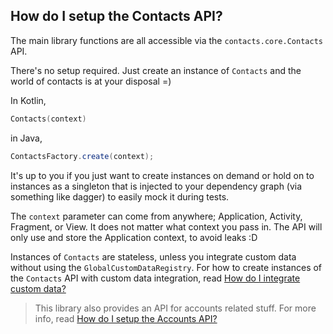 ## How do I setup the Contacts API?

The main library functions are all accessible via the `contacts.core.Contacts` API.

There's no setup required. Just create an instance of `Contacts` and the world of contacts is at
your disposal =)

In Kotlin,

```kotlin
Contacts(context)
```

in Java,

```java
ContactsFactory.create(context);
```

It's up to you if you just want to create instances on demand or hold on to instances as a singleton
that is injected to your dependency graph (via something like dagger) to easily mock it during tests.

The `context` parameter can come from anywhere; Application, Activity, Fragment, or View. It does
not matter what context you pass in. The API will only use and store the Application context, to
avoid leaks :D

Instances of `Contacts` are stateless, unless you integrate custom data without using the
`GlobalCustomDataRegistry`. For how to create instances of the `Contacts` API with custom data
integration, read [How do I integrate custom data?](/contacts-android/howto/howto-integrate-custom-data.html)

> This library also provides an API for accounts related stuff. For more info, read 
> [How do I setup the Accounts API?](/contacts-android/howto/howto-setup-accounts-api.html)